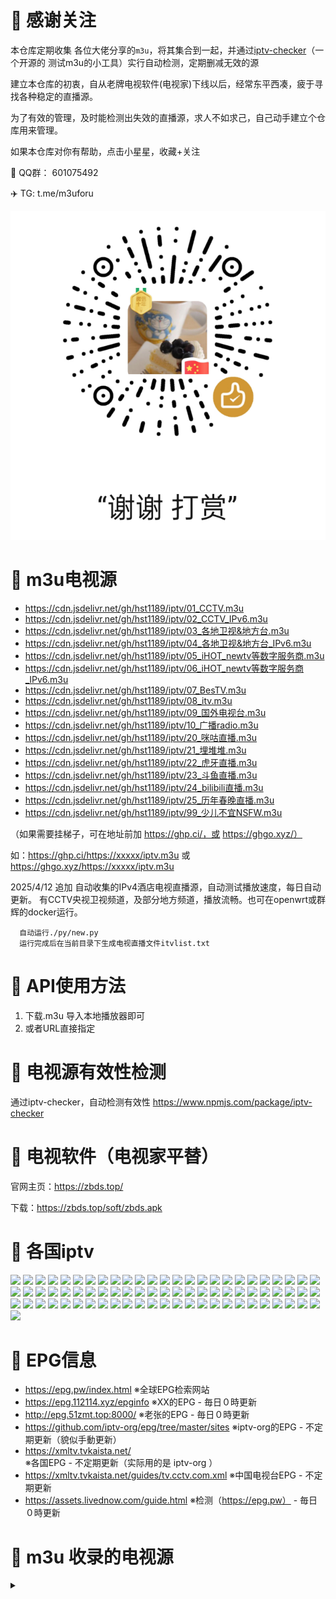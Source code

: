 # 📖 感谢关注
本仓库定期收集 各位大佬分享的`m3u`，将其集合到一起，并通过[iptv-checker](https://www.npmjs.com/package/iptv-checker)（一个开源的 测试m3u的小工具）实行自动检测，定期删减无效的源

建立本仓库的初衷，自从老牌电视软件(电视家)下线以后，经常东平西凑，疲于寻找各种稳定的直播源。 

为了有效的管理，及时能检测出失效的直播源，求人不如求己，自己动手建立个仓库用来管理。

如果本仓库对你有帮助，点击小星星，收藏+关注

🐧  QQ群： 601075492

✈️  TG:   t.me/m3uforu

![打赏](wechat_reward.png)


# 📖 m3u电视源

- https://cdn.jsdelivr.net/gh/hst1189/iptv/01_CCTV.m3u
- https://cdn.jsdelivr.net/gh/hst1189/iptv/02_CCTV_IPv6.m3u
- https://cdn.jsdelivr.net/gh/hst1189/iptv/03_各地卫视&地方台.m3u
- https://cdn.jsdelivr.net/gh/hst1189/iptv/04_各地卫视&地方台_IPv6.m3u
- https://cdn.jsdelivr.net/gh/hst1189/iptv/05_iHOT_newtv等数字服务商.m3u
- https://cdn.jsdelivr.net/gh/hst1189/iptv/06_iHOT_newtv等数字服务商_IPv6.m3u
- https://cdn.jsdelivr.net/gh/hst1189/iptv/07_BesTV.m3u
- https://cdn.jsdelivr.net/gh/hst1189/iptv/08_itv.m3u
- https://cdn.jsdelivr.net/gh/hst1189/iptv/09_国外电视台.m3u
- https://cdn.jsdelivr.net/gh/hst1189/iptv/10_广播radio.m3u
- https://cdn.jsdelivr.net/gh/hst1189/iptv/20_咪咕直播.m3u
- https://cdn.jsdelivr.net/gh/hst1189/iptv/21_埋堆堆.m3u
- https://cdn.jsdelivr.net/gh/hst1189/iptv/22_虎牙直播.m3u
- https://cdn.jsdelivr.net/gh/hst1189/iptv/23_斗鱼直播.m3u
- https://cdn.jsdelivr.net/gh/hst1189/iptv/24_bilibili直播.m3u
- https://cdn.jsdelivr.net/gh/hst1189/iptv/25_历年春晚直播.m3u
- https://cdn.jsdelivr.net/gh/hst1189/iptv/99_少儿不宜NSFW.m3u

（如果需要挂梯子，可在地址前加 https://ghp.ci/，或 https://ghgo.xyz/）

如：https://ghp.ci/https://xxxxx/iptv.m3u 或  https://ghgo.xyz/https://xxxxx/iptv.m3u


2025/4/12 追加
自动收集的IPv4酒店电视直播源，自动测试播放速度，每日自动更新。 有CCTV央视卫视频道，及部分地方频道，播放流畅。也可在openwrt或群辉的docker运行。
```
  自动运行./py/new.py
  运行完成后在当前目录下生成电视直播文件itvlist.txt
```

# 📖 API使用方法
1. 下载.m3u 导入本地播放器即可
2. 或者URL直接指定


# 📖 电视源有效性检测
通过iptv-checker，自动检测有效性 https://www.npmjs.com/package/iptv-checker


# 📖 电视软件（电视家平替）
官网主页：https://zbds.top/

下载：https://zbds.top/soft/zbds.apk



# 📖 各国iptv
[<img src="https://hatscripts.github.io/circle-flags/flags/us.svg" width="24">](work/Free-TV.IPTV/lists/usa.md)
[<img src="https://hatscripts.github.io/circle-flags/flags/ca.svg" width="24">](work/Free-TV.IPTV/lists/canada.md)
[<img src="https://hatscripts.github.io/circle-flags/flags/gb.svg" width="24">](work/Free-TV.IPTV/lists/uk.md)
[<img src="https://hatscripts.github.io/circle-flags/flags/ie.svg" width="24">](work/Free-TV.IPTV/lists/ireland.md)
[<img src="https://hatscripts.github.io/circle-flags/flags/au.svg" width="24">](work/Free-TV.IPTV/lists/australia.md)
[<img src="https://hatscripts.github.io/circle-flags/flags/in.svg" width="24">](work/Free-TV.IPTV/lists/india.md)
[<img src="https://hatscripts.github.io/circle-flags/flags/jp.svg" width="24">](work/Free-TV.IPTV/lists/japan.md)
[<img src="https://hatscripts.github.io/circle-flags/flags/cn.svg" width="24">](work/Free-TV.IPTV/lists/china.md)
[<img src="https://hatscripts.github.io/circle-flags/flags/hk.svg" width="24">](work/Free-TV.IPTV/lists/hong_kong.md)
[<img src="https://hatscripts.github.io/circle-flags/flags/mo.svg" width="24">](work/Free-TV.IPTV/lists/macau.md)
[<img src="https://hatscripts.github.io/circle-flags/flags/tw.svg" width="24">](work/Free-TV.IPTV/lists/taiwan.md)
[<img src="https://hatscripts.github.io/circle-flags/flags/kp.svg" width="24">](work/Free-TV.IPTV/lists/north_korea.md)
[<img src="https://hatscripts.github.io/circle-flags/flags/kr.svg" width="24">](work/Free-TV.IPTV/lists/korea.md)
[<img src="https://hatscripts.github.io/circle-flags/flags/dk.svg" width="24">](work/Free-TV.IPTV/lists/denmark.md)
[<img src="https://hatscripts.github.io/circle-flags/flags/fo.svg" width="24">](work/Free-TV.IPTV/lists/faroe_islands.md)
[<img src="https://hatscripts.github.io/circle-flags/flags/gl.svg" width="24">](work/Free-TV.IPTV/lists/greenland.md)
[<img src="https://hatscripts.github.io/circle-flags/flags/fi.svg" width="24">](work/Free-TV.IPTV/lists/finland.md)
[<img src="https://hatscripts.github.io/circle-flags/flags/is.svg" width="24">](work/Free-TV.IPTV/lists/iceland.md)
[<img src="https://hatscripts.github.io/circle-flags/flags/no.svg" width="24">](work/Free-TV.IPTV/lists/norway.md)
[<img src="https://hatscripts.github.io/circle-flags/flags/se.svg" width="24">](work/Free-TV.IPTV/lists/sweden.md)
[<img src="https://hatscripts.github.io/circle-flags/flags/ee.svg" width="24">](work/Free-TV.IPTV/lists/estonia.md)
[<img src="https://hatscripts.github.io/circle-flags/flags/lv.svg" width="24">](work/Free-TV.IPTV/lists/latvia.md)
[<img src="https://hatscripts.github.io/circle-flags/flags/lt.svg" width="24">](work/Free-TV.IPTV/lists/lithuania.md)
[<img src="https://hatscripts.github.io/circle-flags/flags/be.svg" width="24">](work/Free-TV.IPTV/lists/belgium.md)
[<img src="https://hatscripts.github.io/circle-flags/flags/nl.svg" width="24">](work/Free-TV.IPTV/lists/netherlands.md)
[<img src="https://hatscripts.github.io/circle-flags/flags/lu.svg" width="24">](work/Free-TV.IPTV/lists/luxembourg.md)
[<img src="https://hatscripts.github.io/circle-flags/flags/de.svg" width="24">](work/Free-TV.IPTV/lists/germany.md)
[<img src="https://hatscripts.github.io/circle-flags/flags/at.svg" width="24">](work/Free-TV.IPTV/lists/austria.md)
[<img src="https://hatscripts.github.io/circle-flags/flags/ch.svg" width="24">](work/Free-TV.IPTV/lists/switzerland.md)
[<img src="https://hatscripts.github.io/circle-flags/flags/pl.svg" width="24">](work/Free-TV.IPTV/lists/poland.md)
[<img src="https://hatscripts.github.io/circle-flags/flags/cz.svg" width="24">](work/Free-TV.IPTV/lists/czech_republic.md)
[<img src="https://hatscripts.github.io/circle-flags/flags/sk.svg" width="24">](work/Free-TV.IPTV/lists/slovakia.md)
[<img src="https://hatscripts.github.io/circle-flags/flags/hu.svg" width="24">](work/Free-TV.IPTV/lists/hungary.md)
[<img src="https://hatscripts.github.io/circle-flags/flags/ro.svg" width="24">](work/Free-TV.IPTV/lists/romania.md)
[<img src="https://hatscripts.github.io/circle-flags/flags/md.svg" width="24">](work/Free-TV.IPTV/lists/moldova.md)
[<img src="https://hatscripts.github.io/circle-flags/flags/bg.svg" width="24">](work/Free-TV.IPTV/lists/bulgaria.md)
[<img src="https://hatscripts.github.io/circle-flags/flags/fr.svg" width="24">](work/Free-TV.IPTV/lists/france.md)
[<img src="https://hatscripts.github.io/circle-flags/flags/it.svg" width="24">](work/Free-TV.IPTV/lists/italy.md)
[<img src="https://hatscripts.github.io/circle-flags/flags/pt.svg" width="24">](work/Free-TV.IPTV/lists/portugal.md)
[<img src="https://hatscripts.github.io/circle-flags/flags/es.svg" width="24">](work/Free-TV.IPTV/lists/spain.md)
[<img src="https://hatscripts.github.io/circle-flags/flags/ru.svg" width="24">](work/Free-TV.IPTV/lists/russia.md)
[<img src="https://hatscripts.github.io/circle-flags/flags/by.svg" width="24">](work/Free-TV.IPTV/lists/belarus.md)
[<img src="https://hatscripts.github.io/circle-flags/flags/ua.svg" width="24">](work/Free-TV.IPTV/lists/ukraine.md)
[<img src="https://hatscripts.github.io/circle-flags/flags/az.svg" width="24">](work/Free-TV.IPTV/lists/azerbaijan.md)
[<img src="https://hatscripts.github.io/circle-flags/flags/ge.svg" width="24">](work/Free-TV.IPTV/lists/georgia.md)
[<img src="https://hatscripts.github.io/circle-flags/flags/ba.svg" width="24">](work/Free-TV.IPTV/lists/bosnia_and_herzegovina.md)
[<img src="https://hatscripts.github.io/circle-flags/flags/hr.svg" width="24">](work/Free-TV.IPTV/lists/croatia.md)
[<img src="https://hatscripts.github.io/circle-flags/flags/me.svg" width="24">](work/Free-TV.IPTV/lists/montenegro.md)
[<img src="https://hatscripts.github.io/circle-flags/flags/mk.svg" width="24">](work/Free-TV.IPTV/lists/north_macedonia.md)
[<img src="https://hatscripts.github.io/circle-flags/flags/rs.svg" width="24">](work/Free-TV.IPTV/lists/serbia.md)
[<img src="https://hatscripts.github.io/circle-flags/flags/si.svg" width="24">](work/Free-TV.IPTV/lists/slovenia.md)
[<img src="https://hatscripts.github.io/circle-flags/flags/al.svg" width="24">](work/Free-TV.IPTV/lists/albania.md)
[<img src="https://hatscripts.github.io/circle-flags/flags/xk.svg" width="24">](work/Free-TV.IPTV/lists/kosovo.md)
[<img src="https://hatscripts.github.io/circle-flags/flags/gr.svg" width="24">](work/Free-TV.IPTV/lists/greece.md)
[<img src="https://hatscripts.github.io/circle-flags/flags/cy.svg" width="24">](work/Free-TV.IPTV/lists/cyprus.md)
[<img src="https://hatscripts.github.io/circle-flags/flags/ad.svg" width="24">](work/Free-TV.IPTV/lists/andorra.md)
[<img src="https://hatscripts.github.io/circle-flags/flags/mt.svg" width="24">](work/Free-TV.IPTV/lists/malta.md)
[<img src="https://hatscripts.github.io/circle-flags/flags/mc.svg" width="24">](work/Free-TV.IPTV/lists/monaco.md)
[<img src="https://hatscripts.github.io/circle-flags/flags/sm.svg" width="24">](work/Free-TV.IPTV/lists/san_marino.md)
[<img src="https://hatscripts.github.io/circle-flags/flags/ir.svg" width="24">](work/Free-TV.IPTV/lists/iran.md)
[<img src="https://hatscripts.github.io/circle-flags/flags/iq.svg" width="24">](work/Free-TV.IPTV/lists/iraq.md)
[<img src="https://hatscripts.github.io/circle-flags/flags/il.svg" width="24">](work/Free-TV.IPTV/lists/israel.md)
[<img src="https://hatscripts.github.io/circle-flags/flags/qa.svg" width="24">](work/Free-TV.IPTV/lists/qatar.md)
[<img src="https://hatscripts.github.io/circle-flags/flags/tr.svg" width="24">](work/Free-TV.IPTV/lists/turkey.md)
[<img src="https://hatscripts.github.io/circle-flags/flags/ae.svg" width="24">](work/Free-TV.IPTV/lists/united_arab_emirates.md)
[<img src="https://hatscripts.github.io/circle-flags/flags/ar.svg" width="24">](work/Free-TV.IPTV/lists/argentina.md)
[<img src="https://hatscripts.github.io/circle-flags/flags/cr.svg" width="24">](work/Free-TV.IPTV/lists/costa_rica.md)
[<img src="https://hatscripts.github.io/circle-flags/flags/do.svg" width="24">](work/Free-TV.IPTV/lists/dominican_republic.md)
[<img src="https://hatscripts.github.io/circle-flags/flags/mx.svg" width="24">](work/Free-TV.IPTV/lists/mexico.md)
[<img src="https://hatscripts.github.io/circle-flags/flags/py.svg" width="24">](work/Free-TV.IPTV/lists/paraguay.md)
[<img src="https://hatscripts.github.io/circle-flags/flags/pe.svg" width="24">](work/Free-TV.IPTV/lists/peru.md)
[<img src="https://hatscripts.github.io/circle-flags/flags/ve.svg" width="24">](work/Free-TV.IPTV/lists/venezuela.md)
[<img src="https://hatscripts.github.io/circle-flags/flags/br.svg" width="24">](work/Free-TV.IPTV/lists/brazil.md)
[<img src="https://hatscripts.github.io/circle-flags/flags/tt.svg" width="24">](work/Free-TV.IPTV/lists/trinidad.md)
[<img src="https://hatscripts.github.io/circle-flags/flags/td.svg" width="24">](work/Free-TV.IPTV/lists/chad.md)
[<img src="https://hatscripts.github.io/circle-flags/flags/so.svg" width="24">](work/Free-TV.IPTV/lists/somalia.md)


# 📖 EPG信息
- https://epg.pw/index.html                             ※全球EPG检索网站
- https://epg.112114.xyz/epginfo                        ※XX的EPG - 毎日０時更新
- http://epg.51zmt.top:8000/                            ※老张的EPG - 毎日０時更新
- https://github.com/iptv-org/epg/tree/master/sites     ※iptv-org的EPG - 不定期更新（貌似手動更新）
- https://xmltv.tvkaista.net/                           ※各国EPG - 不定期更新（实际用的是 iptv-org ）
- https://xmltv.tvkaista.net/guides/tv.cctv.com.xml     ※中国电视台EPG - 不定期更新
- https://assets.livednow.com/guide.html                ※检测（https://epg.pw） - 毎日０時更新



# 📖 m3u 收录的电视源
<details>

<summary></summary>

### YanG-1989/m3u  
☑️[gituhub地址](https://github.com/YanG-1989/m3u)
- https://raw.githubusercontent.com/YanG-1989/m3u/main/Gather.m3u
- https://tv.iill.top/m3u/Gather
- https://tv.iill.top/m3u/Live
- https://tv.iill.top/m3u/Sport
- https://tv.iill.top/m3u/MyTV

### YueChan/Live 
☑️[gituhub地址](https://github.com/YueChan/Live)
- https://raw.githubusercontent.com/YueChan/Live/main/APTV.m3u
- https://raw.githubusercontent.com/YueChan/Live/main/Global.m3u
- https://raw.githubusercontent.com/YueChan/Live/main/Adult.m3u
- https://raw.githubusercontent.com/YueChan/Live/main/IPTV.m3u
- https://raw.githubusercontent.com/YueChan/Live/main/Radio.m3u

（以上链接需要挂梯子，或可在地址前加 https://ghp.ci/，或 https://ghgo.xyz/）
如：https://ghp.ci/https://raw.githubusercontent.com/YueChan/Live/refs/heads/main/APTV.m3u

### Kimentanm/aptv
☑️[gituhub地址](https://github.com/Kimentanm/aptv)
- https://raw.githubusercontent.com/Kimentanm/aptv/master/m3u/iptv.m3u
- https://raw.githubusercontent.com/Kimentanm/aptv/master/m3u/radio.m3u

### fanmingming/live
☑️[gituhub地址](https://github.com/fanmingming/live)
- https://live.fanmingming.com/
- https://live.fanmingming.com/tv/m3u/ipv6.m3u （原链接貌似已被墙，可用下方链接替代）
- 备用链接：https://ghgo.xyz/https://raw.githubusercontent.com/fanmingming/live/refs/heads/main/tv/m3u/ipv6.m3u

### iptv-org/iptv
☑️[gituhub地址](https://github.com/iptv-org/iptv/tree/gh-pages)        ※全球电视台
- https://iptv-org.github.io/iptv/index.m3u

### Free-TV/IPTV
☑️[gituhub地址](https://github.com/Free-TV/IPTV)                       ※全球电视台

### imDazui/Tvlist-awesome-m3u-m3u8
☑️[gituhub地址](https://github.com/imDazui/Tvlist-awesome-m3u-m3u8)   ※超多中文电视台 - 貌似很久未更新了

</details>






